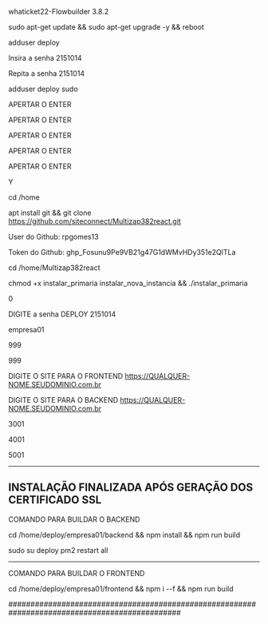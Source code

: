whaticket22-Flowbuilder 3.8.2

sudo apt-get update && sudo apt-get upgrade -y && reboot


adduser deploy

Insira a senha
2151014

Repita a senha
2151014

adduser deploy sudo

APERTAR O ENTER

APERTAR O ENTER

APERTAR O ENTER

APERTAR O ENTER

APERTAR O ENTER

Y

cd /home

apt install git && git clone https://github.com/siteconnect/Multizap382react.git

User do Github: rpgomes13

Token do Github: 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

cd /home/Multizap382react

chmod +x instalar_primaria instalar_nova_instancia && ./instalar_primaria

0

DIGITE a senha DEPLOY
2151014

empresa01

999

999

DIGITE O SITE PARA O FRONTEND
https://QUALQUER-NOME.SEUDOMINIO.com.br

DIGITE O SITE PARA O BACKEND
https://QUALQUER-NOME.SEUDOMINIO.com.br

3001

4001

5001

--------------------------------------------------------------

INSTALAÇÃO FINALIZADA APÓS GERAÇÃO DOS CERTIFICADO SSL
--------------------------------------------------------------------------

COMANDO PARA BUILDAR O BACKEND

cd /home/deploy/empresa01/backend && npm install && npm run build

sudo su deploy 
pm2 restart all 

--------------------------------------------------------------------

COMANDO PARA BUILDAR O FRONTEND

cd /home/deploy/empresa01/frontend && npm i --f && npm run build


###############################################################################################

